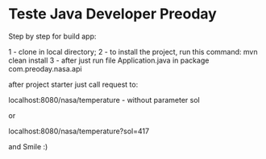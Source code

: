 # Teste Java Developer Preoday

Step by step for build app:

1 - clone in local directory;
2 - to install the project, run this command:
    mvn clean install
3 - after just run file Application.java in package com.preoday.nasa.api

after project starter just call request to:

localhost:8080/nasa/temperature - without parameter sol 

or

localhost:8080/nasa/temperature?sol=417

and Smile :) 
